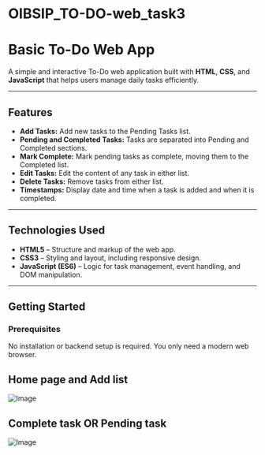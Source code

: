 # OIBSIP_TO-DO-web_task3
# Basic To-Do Web App

A simple and interactive To-Do web application built with **HTML**, **CSS**, and **JavaScript** that helps users manage daily tasks efficiently.

---

## Features

- **Add Tasks:** Add new tasks to the Pending Tasks list.
- **Pending and Completed Tasks:** Tasks are separated into Pending and Completed sections.
- **Mark Complete:** Mark pending tasks as complete, moving them to the Completed list.
- **Edit Tasks:** Edit the content of any task in either list.
- **Delete Tasks:** Remove tasks from either list.
- **Timestamps:** Display date and time when a task is added and when it is completed.

---

## Technologies Used

- **HTML5** – Structure and markup of the web app.
- **CSS3** – Styling and layout, including responsive design.
- **JavaScript (ES6)** – Logic for task management, event handling, and DOM manipulation.

---

## Getting Started

### Prerequisites

No installation or backend setup is required. You only need a modern web browser.

## Home page and Add list
![Image](https://github.com/user-attachments/assets/e9797f84-ea65-4418-9bb2-5f69c9dd54de)

## Complete task OR Pending task
![Image](https://github.com/user-attachments/assets/0fbae5a7-946c-4ddb-830d-725085a07909)

